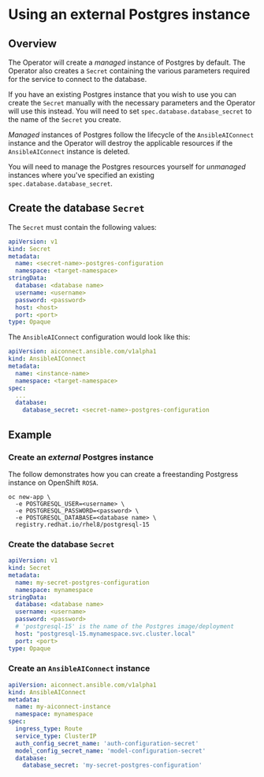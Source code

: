 # Using an external Postgres instance

## Overview

The Operator will create a _managed_ instance of Postgres by default. The Operator also creates a `Secret` containing the various parameters required for the service to connect to the database.

If you have an existing Postgres instance that you wish to use you can create the `Secret` manually with the necessary parameters and the Operator will use this instead. You will need to set `spec.database.database_secret` to the name of the `Secret` you create.

_Managed_ instances of Postgres follow the lifecycle of the `AnsibleAIConnect` instance and the Operator will destroy the applicable resources if the `AnsibleAIConnect` instance is deleted.

You will need to manage the Postgres resources yourself for _unmanaged_ instances where you've specified an existing `spec.database.database_secret`.

## Create the database `Secret`

The `Secret` must contain the following values:
```yaml
apiVersion: v1
kind: Secret
metadata:
  name: <secret-name>-postgres-configuration
  namespace: <target-namespace>
stringData:
  database: <database name>
  username: <username>
  password: <password>
  host: <host>
  port: <port>
type: Opaque
```
The `AnsibleAIConnect` configuration would look like this:
```yaml
apiVersion: aiconnect.ansible.com/v1alpha1
kind: AnsibleAIConnect
metadata:
  name: <instance-name>
  namespace: <target-namespace>
spec:
  ...
  database:
    database_secret: <secret-name>-postgres-configuration
```
## Example

### Create an _external_ Postgres instance

The follow demonstrates how you can create a freestanding Postgress instance on OpenShift `ROSA`.
```
oc new-app \
  -e POSTGRESQL_USER=<username> \
  -e POSTGRESQL_PASSWORD=<password> \
  -e POSTGRESQL_DATABASE=<database name> \
  registry.redhat.io/rhel8/postgresql-15
```
### Create the database `Secret`
```yaml
apiVersion: v1
kind: Secret
metadata:
  name: my-secret-postgres-configuration
  namespace: mynamespace
stringData:
  database: <database name>
  username: <username>
  password: <password>
  # 'postgresql-15' is the name of the Postgres image/deployment
  host: "postgresql-15.mynamespace.svc.cluster.local"
  port: <port>
type: Opaque
```

### Create an `AnsibleAIConnect` instance
```yaml
apiVersion: aiconnect.ansible.com/v1alpha1
kind: AnsibleAIConnect
metadata:
  name: my-aiconnect-instance
  namespace: mynamespace
spec:
  ingress_type: Route
  service_type: ClusterIP
  auth_config_secret_name: 'auth-configuration-secret'
  model_config_secret_name: 'model-configuration-secret'
  database:
    database_secret: 'my-secret-postgres-configuration'
```